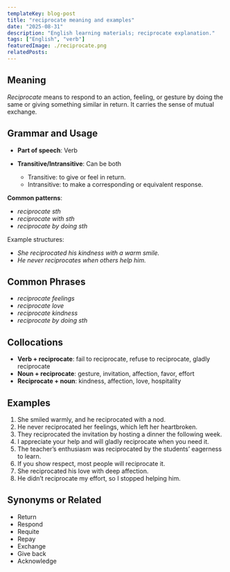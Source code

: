```yaml
---
templateKey: blog-post
title: "reciprocate meaning and examples"
date: "2025-08-31"
description: "English learning materials; reciprocate explanation."
tags: ["English", "verb"]
featuredImage: ./reciprocate.png
relatedPosts:
---
```


## Meaning

_Reciprocate_ means to respond to an action, feeling, or gesture by doing the same or giving something similar in return.
It carries the sense of mutual exchange.

## Grammar and Usage

- **Part of speech**: Verb
- **Transitive/Intransitive**: Can be both

  - Transitive: to give or feel in return.
  - Intransitive: to make a corresponding or equivalent response.

**Common patterns**:

- _reciprocate sth_
- _reciprocate with sth_
- _reciprocate by doing sth_

Example structures:

- _She reciprocated his kindness with a warm smile._
- _He never reciprocates when others help him._

## Common Phrases

- _reciprocate feelings_
- _reciprocate love_
- _reciprocate kindness_
- _reciprocate by doing sth_

## Collocations

- **Verb + reciprocate**: fail to reciprocate, refuse to reciprocate, gladly reciprocate
- **Noun + reciprocate**: gesture, invitation, affection, favor, effort
- **Reciprocate + noun**: kindness, affection, love, hospitality

## Examples

1. She smiled warmly, and he reciprocated with a nod.
2. He never reciprocated her feelings, which left her heartbroken.
3. They reciprocated the invitation by hosting a dinner the following week.
4. I appreciate your help and will gladly reciprocate when you need it.
5. The teacher’s enthusiasm was reciprocated by the students’ eagerness to learn.
6. If you show respect, most people will reciprocate it.
7. She reciprocated his love with deep affection.
8. He didn’t reciprocate my effort, so I stopped helping him.

## Synonyms or Related

- Return
- Respond
- Requite
- Repay
- Exchange
- Give back
- Acknowledge
